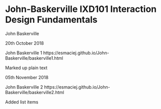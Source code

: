 <h1>John-Baskerville IXD101 Interaction Design Fundamentals</h1>
<p>John Baskerville</p>

<p>20th October 2018</p>
<p>John Baskerville 1 https://esmaciej.github.io/John-Baskerville/baskerville1.html</p>
<p>Marked up plain text</p>

<p>05th November 2018</p>
<p>John Baskerville 2 https://esmaciej.github.io/John-Baskerville/baskerville2.html</p>
<p>Added list items</p>

